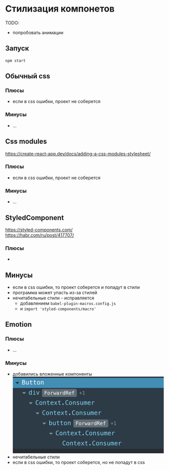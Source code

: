 # Стилизация компонетов

TODO: 
- попробовать анимации

## Запуск

```shell script
npm start
```

## Обычный css

### Плюсы
- если в css ошибки, проект не соберется

### Минусы
- ...

## Css modules
https://create-react-app.dev/docs/adding-a-css-modules-stylesheet/  

### Плюсы
- если в css ошибки, проект не соберется

### Минусы
- ...

## StyledComponent
https://styled-components.com/  
https://habr.com/ru/post/417707/  

### Плюсы
- 

## Минусы
- если в css ошибки, то проект соберется и попадут в стили
- программа может упасть из-за стилей
- нечитабельные стили - исправляется
    - добавлением `babel-plugin-macros.config.js`
    - и `import 'styled-components/macro'`

## Emotion

### Плюсы
- ...

### Минусы
- добавились вложенные компоненты
![Screenshot](./data/emotion-minus-1.png)
- нечитабельные стили
- если в css ошибки, то проект соберется, но не попадут в css
